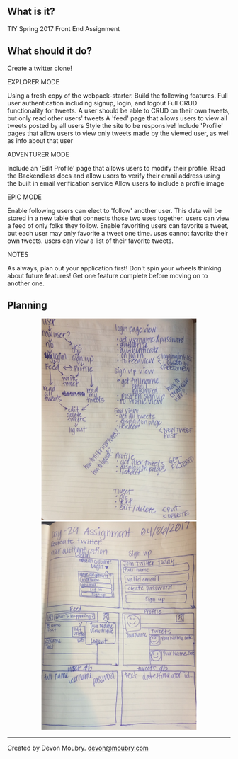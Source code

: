 What is it?
-----------

TIY Spring 2017 Front End Assignment

What should it do?
------------------

Create a twitter clone!

EXPLORER MODE

Using a fresh copy of the webpack-starter. Build the following features.
Full user authentication including signup, login, and logout
Full CRUD functionality for tweets.
A user should be able to CRUD on their own tweets, but only read other users' tweets
A 'feed' page that allows users to view all tweets posted by all users
Style the site to be responsive!
Include 'Profile' pages that allow users to view only tweets made by the viewed user, as well as info about that user

ADVENTURER MODE

Include an 'Edit Profile' page that allows users to modify their profile.
Read the Backendless docs and allow users to verify their email address using the built in email verification service
Allow users to include a profile image

EPIC MODE

Enable following
users can elect to 'follow' another user. This data will be stored in a new table that connects those two uses together.
users can view a feed of only folks they follow.
Enable favoriting
users can favorite a tweet, but each user may only favorite a tweet one time.
uses cannot favorite their own tweets.
users can view a list of their favorite tweets.

NOTES

As always, plan out your application first! Don't spin your wheels thinking about future features! Get one feature complete before moving on to another one.

Planning
--------
<p align="center">
  <img src="app/images/FullSizeRender.jpg-2.jpeg" width="350"/>
  <img src="app/images/FullSizeRender.jpg-4.jpeg" width="350"/>
</p>

--------------------------------------------------------------------------------
Created by Devon Moubry. devon@moubry.com
